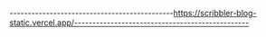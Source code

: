---------------------------------------------https://scribbler-blog-static.vercel.app/------------------------------------------------
